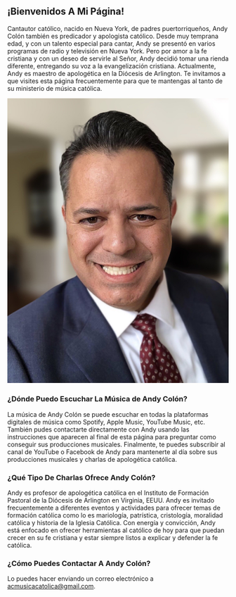 ## ¡Bienvenidos A Mi Página! 

Cantautor católico, nacido en Nueva York, de padres puertorriqueños, Andy Colón también es predicador y apologista católico.  Desde muy temprana edad, y con un talento especial para cantar, Andy se presentó en varios programas de radio y televisión en Nueva York. Pero por amor a la fe cristiana y con un deseo de servirle al Señor, Andy decidió tomar una rienda diferente, entregando su voz a la evangelización cristiana.  Actualmente, Andy es maestro de apologética en la Diócesis de Arlington.  Te invitamos a que visites esta página frecuentemente para que te mantengas al tanto de su ministerio de música católica.

![professional photo of Andy](https://raw.githubusercontent.com/andycolon/musicacatolica/master/Photo%20Profesional.JPG)

### ¿Dónde Puedo Escuchar La Música de Andy Colón?

La música de Andy Colón se puede escuchar en todas la plataformas digitales de música como Spotify, Apple Music, YouTube Music, etc.  También pudes contactarte  directamente con Andy usando las instrucciones que aparecen al final de esta página para preguntar como conseguir sus producciones musicales.  Finalmente, te puedes subscribir al canal de YouTube o Facebook de Andy para mantenerte al día sobre sus producciones musicales y charlas de apologética católica.

### ¿Qué Tipo De Charlas Ofrece Andy Colón?

Andy es profesor de apologética católica en el Instituto de Formación Pastoral de la Diócesis de Arlington en Virginia, EEUU.  Andy es invitado frecuentemente a diferentes eventos y actividades para ofrecer temas de formación católica como lo es mariología, patrística, cristología, moralidad católica y historia de la Iglesia Católica.  Con energía y convicción, Andy está enfocado en ofrecer herramientas al católico de hoy para que puedan crecer en su fe cristiana y estar siempre listos a explicar y defender la fe católica. 

### ¿Cómo Puedes Contactar A Andy Colón?

Lo puedes hacer enviando un correo electrónico a acmusicacatolica@gmail.com.  
